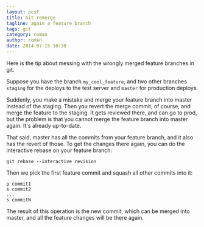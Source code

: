 ```yaml
---
layout: post
title: Git remerge
tagline: again a feature branch
tags: git
category: roman
author: roman
date: 2014-07-15 10:30
---
```

Here is the tip about messing with the wrongly merged feature branches in git.

Suppose you have the branch `my_cool_feature`, and two other branches `staging` for the deploys to the test server and `master` for production deploys.

Suddenly, you make a mistake and merge your feature branch into master instead of the staging. Then you revert the merge commit, of course, and merge the feature to the staging. It gets reviewed there, and can go to prod, but the problem is that you cannot merge the feature branch into master again. It's already up-to-date.

That said, master has all the commits from your feature branch, and it also has the revert of those. To get the changes there again, you can do the interactive rebase on your feature branch:

    git rebase --interactive revision

Then we pick the first feature commit and squash all other commits into it:

    p commit1
    s commit2
    ...
    s commitN

The result of this operation is the new commit, which can be merged into master, and all the feature changes will be there again.
